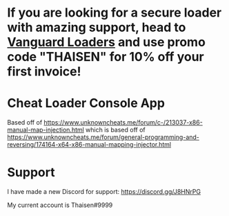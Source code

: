 # If you are looking for a secure loader with amazing support, head to [Vanguard Loaders](https://vanguardloaders.com) and use promo code "THAISEN" for 10% off your first invoice!

# Cheat Loader Console App
Based off of https://www.unknowncheats.me/forum/c-/213037-x86-manual-map-injection.html which is based off of https://www.unknowncheats.me/forum/general-programming-and-reversing/174164-x64-x86-manual-mapping-injector.html

# Support

I have made a new Discord for support: https://discord.gg/J8HNrPG

My current account is Thaisen#9999
